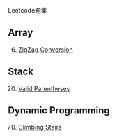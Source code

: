 Leetcode题集

## Array
6. [ZigZag Conversion](https://github.com/reming0227/leetcode/issues/2)

## Stack
20. [Valid Parentheses](https://github.com/reming0227/leetcode/issues/1)

## Dynamic Programming
70. [Climbing Stairs](https://github.com/reming0227/leetcode/issues/3)

